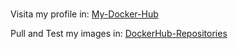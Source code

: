 # 
Visita my profile in:
[My-Docker-Hub](https://hub.docker.com/u/julioarana)

Pull and Test my images in:
[DockerHub-Repositories](https://hub.docker.com/repository/docker/julioarana/ubuntu-nginx)